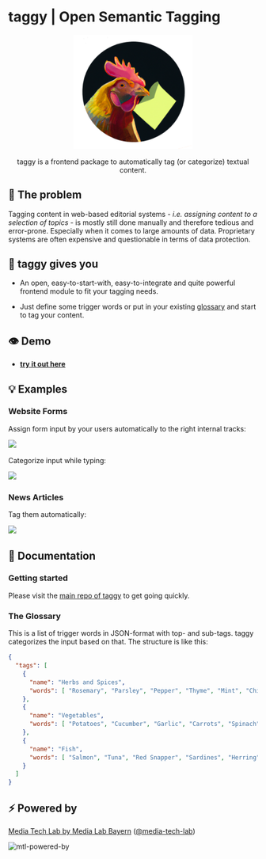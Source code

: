 # taggy | Open Semantic Tagging

<p align="center">
  <img width="240" alt="mtl-taggy" src="https://github.com/open-taggy/website/blob/main/static/img/logo.png">
</p>
<p align="center">
taggy is a frontend package to automatically tag (or categorize) textual content.
</p>

## 🧩 The problem

Tagging content in web-based editorial systems -
*i.e. assigning content to a selection of topics* - 
is mostly still done manually and therefore tedious and error-prone. Especially when it comes to large amounts of data.
Proprietary systems are often expensive and questionable in terms of data protection.

## 🎯 taggy gives you
- An open, easy-to-start-with, easy-to-integrate and quite powerful frontend module to fit your tagging needs.

- Just define some trigger words or put in your existing [glossary](#the-glossary) and start to tag your content. 

## 👁️ Demo

- **[try it out here](https://open-taggy.github.io/demo/)**

## 💡 Examples

### Website Forms
Assign form input by your users automatically to the right internal tracks:

<img src="/screencasts/screencast-shop_en_submit.gif" width="600" />

Categorize input while typing:

<img src="/screencasts/screencast-fan_en_live.gif" width="600" />

### News Articles
Tag them automatically:

<img src="/screencasts/screencast-media_en_media.gif" width="600" /> 

## 📘 Documentation

### Getting started
Please visit the [main repo of taggy](https://github.com/open-taggy/taggy) to get going quickly.

### The Glossary
This is a list of trigger words in JSON-format with top- and sub-tags. taggy categorizes the input based on that.
The structure is like this:

```json
{
  "tags": [
    {
      "name": "Herbs and Spices",
      "words": [ "Rosemary", "Parsley", "Pepper", "Thyme", "Mint", "Chilli", "Basil", "Dill" ]
    },
    {
      "name": "Vegetables",
      "words": [ "Potatoes", "Cucumber", "Garlic", "Carrots", "Spinach", "Onion", "Mushrooms" ]
    },
    {
      "name": "Fish",
      "words": [ "Salmon", "Tuna", "Red Snapper", "Sardines", "Herring", "Flounder", "Bass", "Mackerel" ]
    }
  ]
}

```


## ⚡ Powered by

<a href="https://media-tech-lab.com">Media Tech Lab by Media Lab Bayern</a> (<a href="https://github.com/media-tech-lab">@media-tech-lab</a>)

<img width="240" alt="mtl-powered-by" src="https://user-images.githubusercontent.com/12242651/189848013-001839f4-f866-434c-b1d8-90b195ab738b.png">
